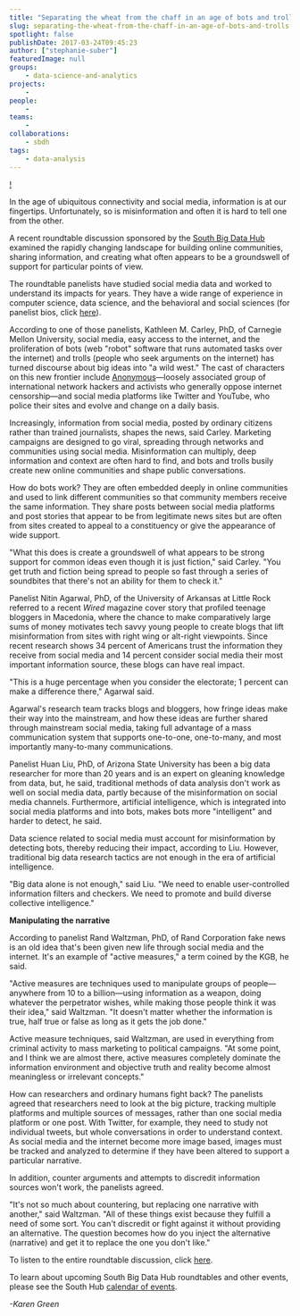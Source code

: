 ```yaml
---
title: "Separating the wheat from the chaff in an age of bots and trolls"
slug: separating-the-wheat-from-the-chaff-in-an-age-of-bots-and-trolls
spotlight: false
publishDate: 2017-03-24T09:45:23
author: ["stephanie-suber"]
featuredImage: null
groups:
    - data-science-and-analytics
projects:
    - 
people:
    - 
teams: 
    - 
collaborations:
    - sbdh
tags:
    - data-analysis
---
```

[!](https://renci.org/wp-content/uploads/2017/03/bots-and-trolls2-640x378.jpg) 

In the age of ubiquitous connectivity and social media, information is at our fingertips. Unfortunately, so is misinformation and often it is hard to tell one from the other.

A recent roundtable discussion sponsored by the [South Big Data Hub](https://wordpress.com/stats/day/southbdhub.wordpress.com) examined the rapidly changing landscape for building online communities, sharing information, and creating what often appears to be a groundswell of support for particular points of view.

The roundtable panelists have studied social media data and worked to understand its impacts for years. They have a wide range of experience in computer science, data science, and the behavioral and social sciences (for panelist bios, click [here](https://southbdhub.wordpress.com/anti-social-computing-bots-lies-and-the-new-information-environment/)).

According to one of those panelists, Kathleen M. Carley, PhD, of Carnegie Mellon University, social media, easy access to the internet, and the proliferation of bots (web "robot" software that runs automated tasks over the internet) and trolls (people who seek arguments on the internet) has turned discourse about big ideas into "a wild west." The cast of characters on this new frontier include [Anonymous](http://anonofficial.com/)—loosely associated group of international network hackers and activists who generally oppose internet censorship—and social media platforms like Twitter and YouTube, who police their sites and evolve and change on a daily basis.

Increasingly, information from social media, posted by ordinary citizens rather than trained journalists, shapes the news, said Carley. Marketing campaigns are designed to go viral, spreading through networks and communities using social media. Misinformation can multiply, deep information and context are often hard to find, and bots and trolls busily create new online communities and shape public conversations.

How do bots work? They are often embedded deeply in online communities and used to link different communities so that community members receive the same information. They share posts between social media platforms and post stories that appear to be from legitimate news sites but are often from sites created to appeal to a constituency or give the appearance of wide support.

"What this does is create a groundswell of what appears to be strong support for common ideas even though it is just fiction," said Carley. "You get truth and fiction being spread to people so fast through a series of soundbites that there's not an ability for them to check it."

Panelist Nitin Agarwal, PhD, of the University of Arkansas at Little Rock referred to a recent _Wired_ magazine cover story that profiled teenage bloggers in Macedonia, where the chance to make comparatively large sums of money motivates tech savvy young people to create blogs that lift misinformation from sites with right wing or alt-right viewpoints. Since recent research shows 34 percent of Americans trust the information they receive from social media and 14 percent consider social media their most important information source, these blogs can have real impact.

"This is a huge percentage when you consider the electorate; 1 percent can make a difference there," Agarwal said.

Agarwal's research team tracks blogs and bloggers, how fringe ideas make their way into the mainstream, and how these ideas are further shared through mainstream social media, taking full advantage of a mass communication system that supports one-to-one, one-to-many, and most importantly many-to-many communications.

Panelist Huan Liu, PhD, of Arizona State University has been a big data researcher for more than 20 years and is an expert on gleaning knowledge from data, but, he said, traditional methods of data analysis don't work as well on social media data, partly because of the misinformation on social media channels. Furthermore, artificial intelligence, which is integrated into social media platforms and into bots, makes bots more "intelligent" and harder to detect, he said.

Data science related to social media must account for misinformation by detecting bots, thereby reducing their impact, according to Liu. However, traditional big data research tactics are not enough in the era of artificial intelligence.

"Big data alone is not enough," said Liu. "We need to enable user-controlled information filters and checkers. We need to promote and build diverse collective intelligence."

**Manipulating the narrative**

According to panelist Rand Waltzman, PhD, of Rand Corporation fake news is an old idea that's been given new life through social media and the internet. It's an example of "active measures," a term coined by the KGB, he said.

"Active measures are techniques used to manipulate groups of people—anywhere from 10 to a billion—using information as a weapon, doing whatever the perpetrator wishes, while making those people think it was their idea," said Waltzman. "It doesn't matter whether the information is true, half true or false as long as it gets the job done."

Active measure techniques, said Waltzman, are used in everything from criminal activity to mass marketing to political campaigns. "At some point, and I think we are almost there, active measures completely dominate the information environment and objective truth and reality become almost meaningless or irrelevant concepts."

How can researchers and ordinary humans fight back? The panelists agreed that researchers need to look at the big picture, tracking multiple platforms and multiple sources of messages, rather than one social media platform or one post. With Twitter, for example, they need to study not individual tweets, but whole conversations in order to understand context. As social media and the internet become more image based, images must be tracked and analyzed to determine if they have been altered to support a particular narrative.

In addition, counter arguments and attempts to discredit information sources won't work, the panelists agreed.

"It's not so much about countering, but replacing one narrative with another," said Waltzman. "All of these things exist because they fulfill a need of some sort. You can't discredit or fight against it without providing an alternative. The question becomes how do you inject the alternative (narrative) and get it to replace the one you don't like."

To listen to the entire roundtable discussion, click [here](https://www.youtube.com/watch?v=09yjBm5BzNs).

To learn about upcoming South Big Data Hub roundtables and other events, please see the South Hub [calendar of events](http://southbigdatahub.org/resources/events).

*-Karen Green*
<!-- AddThis Advanced Settings generic via filter on the_content --><!-- AddThis Share Buttons generic via filter on the_content -->
